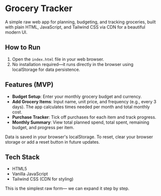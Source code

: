 
# Grocery Tracker

A simple raw web app for planning, budgeting, and tracking groceries, built with plain HTML, JavaScript, and Tailwind CSS via CDN for a beautiful modern UI.

## How to Run

1. Open the `index.html` file in your web browser.
2. No installation required—it runs directly in the browser using localStorage for data persistence.

## Features (MVP)

- **Budget Setup**: Enter your monthly grocery budget and currency.
- **Add Grocery Items**: Input name, unit price, and frequency (e.g., every 3 days). The app calculates times needed per month and total monthly cost.
- **Purchase Tracker**: Tick off purchases for each item and track progress.
- **Monthly Summary**: View total planned spend, total spent, remaining budget, and progress per item.

Data is saved in your browser's localStorage. To reset, clear your browser storage or add a reset button in future updates.

## Tech Stack

- HTML5
- Vanilla JavaScript
- Tailwind CSS (CDN for styling)

This is the simplest raw form— we can expand it step by step. 
